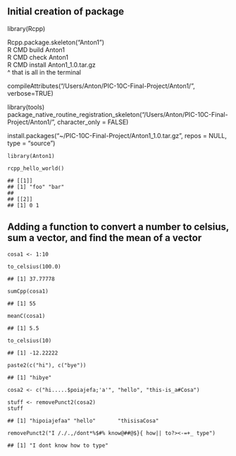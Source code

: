 Initial creation of package
---------------------------

library(Rcpp)

Rcpp.package.skeleton(“Anton1”)  
R CMD build Anton1  
R CMD check Anton1  
R CMD install Anton1\_1.0.tar.gz  
^ that is all in the terminal

compileAttributes(“/Users/Anton/PIC-10C-Final-Project/Anton1/”,
verbose=TRUE)

library(tools)  
package\_native\_routine\_registration\_skeleton(“/Users/Anton/PIC-10C-Final-Project/Anton1/”,
character\_only = FALSE)

install.packages(“~/PIC-10C-Final-Project/Anton1\_1.0.tar.gz”, repos =
NULL, type = “source”)

    library(Anton1)

    rcpp_hello_world()

    ## [[1]]
    ## [1] "foo" "bar"
    ## 
    ## [[2]]
    ## [1] 0 1

Adding a function to convert a number to celsius, sum a vector, and find the mean of a vector
---------------------------------------------------------------------------------------------

    cosa1 <- 1:10

    to_celsius(100.0)

    ## [1] 37.77778

    sumCpp(cosa1)

    ## [1] 55

    meanC(cosa1)

    ## [1] 5.5

    to_celsius(10)

    ## [1] -12.22222

    paste2(c("hi"), c("bye"))

    ## [1] "hibye"

    cosa2 <- c("hi.....$poiajefa;'a'", "hello", "this-is_a#Cosa")

    stuff <- removePunct2(cosa2)
    stuff

    ## [1] "hipoiajefaa" "hello"       "thisisaCosa"

    removePunct2("I /./.,/dont*%$#% know@##@$}{ how|| to?><-=+_ type")

    ## [1] "I dont know how to type"
